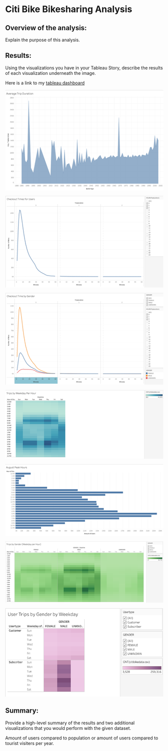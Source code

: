 # Citi Bike Bikesharing Analysis

## Overview of the analysis: 
Explain the purpose of this analysis.

## Results: 
Using the visualizations you have in your Tableau Story, describe the results of each visualization underneath the image.

Here is a link to my [tableau dashboard](https://public.tableau.com/views/Challenge14_16479124062720/CitiBikeStory?:language=en-US&publish=yes&:display_count=n&:origin=viz_share_link)

![image of chart for average trip duration per birth year](https://github.com/ereekaj/bikesharing/blob/main/Resources/Avg_duration_by_birthyear.png)

![image for graph checkout time for users](https://github.com/ereekaj/bikesharing/blob/main/Resources/checkout_time_for_users%20.png)

![image for graph checkout time by gender](https://github.com/ereekaj/bikesharing/blob/main/Resources/checkout_time_by_gender.png)

![image for heatmap of trip by weekday per hour](https://github.com/ereekaj/bikesharing/blob/main/Resources/trips_weekday_hour.png)

![image of peak hours chart](https://github.com/ereekaj/bikesharing/blob/main/Resources/peak_hours.png)

![image for heatmap of trips per gender per weekday and hour](https://github.com/ereekaj/bikesharing/blob/main/Resources/trips_gender_weekday_hour.png)

![image for heatmap of tips per user and gender by weekday and hour](https://github.com/ereekaj/bikesharing/blob/main/Resources/user_trips_gender_weekday.png)

## Summary: 
Provide a high-level summary of the results and two additional visualizations that you would perform with the given dataset.

Amount of users compared to population or amount of users compared to tourist visiters per year. 